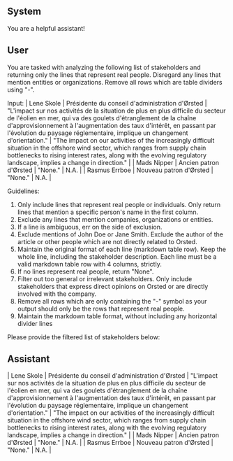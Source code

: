 ## System

You are a helpful assistant!

## User


You are tasked with analyzing the following list of stakeholders and returning only the lines that represent real people. Disregard any lines that mention entities or organizations. Remove all rows which are table dividers using "-".

Input:
| Lene Skole | Présidente du conseil d'administration d'Ørsted | "L'impact sur nos activités de la situation de plus en plus difficile du secteur de l'éolien en mer, qui va des goulets d'étranglement de la chaîne d'approvisionnement à l'augmentation des taux d'intérêt, en passant par l'évolution du paysage réglementaire, implique un changement d'orientation." | "The impact on our activities of the increasingly difficult situation in the offshore wind sector, which ranges from supply chain bottlenecks to rising interest rates, along with the evolving regulatory landscape, implies a change in direction." |
| Mads Nipper | Ancien patron d'Ørsted | "None." | N.A. |
| Rasmus Errboe | Nouveau patron d'Ørsted | "None." | N.A. |

Guidelines:
1. Only include lines that represent real people or individuals. Only return lines that mention a specific person's name in the first column.
2. Exclude any lines that mention companies, organizations or entities.
3. If a line is ambiguous, err on the side of exclusion.
4. Exclude mentions of John Doe or Jane Smith. Exclude the author of the article or other people which are not directly related to Orsted.
5. Maintain the original format of each line (markdown table row). Keep the whole line, including the stakeholder description. Each line must be a valid markdown table row with 4 columns, strictly.
6. If no lines represent real people, return "None".
7. Filter out too general or irrelevant stakeholders. Only include stakeholders that express direct opinions on Orsted or are directly involved with the company.
8. Remove all rows which are only containing the "-" symbol as your output should only be the rows that represent real people.
9. Maintain the markdown table format, without including any horizontal divider lines

Please provide the filtered list of stakeholders below:
        

## Assistant

| Lene Skole | Présidente du conseil d'administration d'Ørsted | "L'impact sur nos activités de la situation de plus en plus difficile du secteur de l'éolien en mer, qui va des goulets d'étranglement de la chaîne d'approvisionnement à l'augmentation des taux d'intérêt, en passant par l'évolution du paysage réglementaire, implique un changement d'orientation." | "The impact on our activities of the increasingly difficult situation in the offshore wind sector, which ranges from supply chain bottlenecks to rising interest rates, along with the evolving regulatory landscape, implies a change in direction." |
| Mads Nipper | Ancien patron d'Ørsted | "None." | N.A. |
| Rasmus Errboe | Nouveau patron d'Ørsted | "None." | N.A. |

